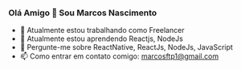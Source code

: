 ### Olá Amigo 👋 Sou Marcos Nascimento

- 🔭 Atualmente estou trabalhando como Freelancer
- 🌱 Atualmente estou aprendendo Reactjs, NodeJs
- 💬 Pergunte-me sobre ReactNative, ReactJs, NodeJs, JavaScript
- 📫 Como entrar em contato comigo: marcosftp1@gmail.com
